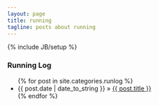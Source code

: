 ```yaml
---
layout: page
title: running
tagline: posts about running
---
```

{% include JB/setup %}

<h3 class="category">Running Log</h3>

<ul class="posts">
  {% for post in site.categories.runlog %}
    <li><span>{{ post.date | date_to_string }}</span> &raquo; <a href="{{ BASE_PATH }}{{ post.url }}">{{ post.title }}</a></li>
  {% endfor %}
</ul>
